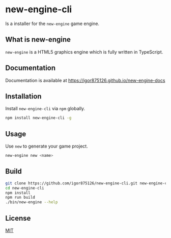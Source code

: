 # new-engine-cli
Is a installer for the `new-engine` game engine.

## What is new-engine
`new-engine` is a HTML5 graphics engine which is fully written in TypeScript.

## Documentation
Documentation is available at https://igor875126.github.io/new-engine-docs

## Installation
Install `new-engine-cli` via `npm` globally.

```sh
npm install new-engine-cli -g
```

## Usage
Use `new` to generate your game project.

```sh
new-engine new <name>
```

## Build
```sh
git clone https://github.com/igor875126/new-engine-cli.git new-engine-cli
cd new-engine-cli
npm install
npm run build
./bin/new-engine --help
```

## License
[MIT](LICENSE.md)
